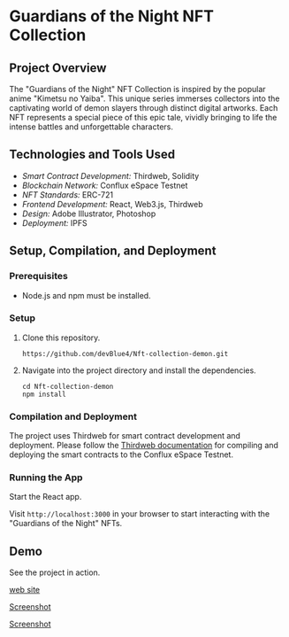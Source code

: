 # Guardians of the Night NFT Collection

## Project Overview
The "Guardians of the Night" NFT Collection is inspired by the popular anime "Kimetsu no Yaiba". This unique series immerses collectors into the captivating world of demon slayers through distinct digital artworks. Each NFT represents a special piece of this epic tale, vividly bringing to life the intense battles and unforgettable characters.

## Technologies and Tools Used
- *Smart Contract Development:* Thirdweb, Solidity
- *Blockchain Network:* Conflux eSpace Testnet
- *NFT Standards:* ERC-721
- *Frontend Development:* React, Web3.js, Thirdweb
- *Design:* Adobe Illustrator, Photoshop
- *Deployment:* IPFS

## Setup, Compilation, and Deployment

### Prerequisites
- Node.js and npm must be installed. 

### Setup
1. Clone this repository.
   
    ```
    https://github.com/devBlue4/Nft-collection-demon.git
    ```
    
3. Navigate into the project directory and install the dependencies.

    ```
    cd Nft-collection-demon
    npm install
    ```

### Compilation and Deployment
The project uses Thirdweb for smart contract development and deployment. Please follow the [Thirdweb documentation](https://docs.thirdweb.com/getting-started/overview) for compiling and deploying the smart contracts to the Conflux eSpace Testnet.

### Running the App
Start the React app.

Visit `http://localhost:3000` in your browser to start interacting with the "Guardians of the Night" NFTs.

## Demo

See the project in action.

[web site](https://nft-collection-guardians.vercel.app/)

[Screenshot](public/myNft1.png)

[Screenshot](public/myNft2.png)
